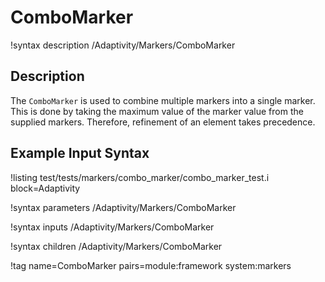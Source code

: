 # ComboMarker

!syntax description /Adaptivity/Markers/ComboMarker

## Description

The `ComboMarker` is used to combine multiple markers into a single marker. This is done by
taking the maximum value of the marker value from the supplied markers. Therefore, refinement
of an element takes precedence.

## Example Input Syntax

!listing test/tests/markers/combo_marker/combo_marker_test.i block=Adaptivity

!syntax parameters /Adaptivity/Markers/ComboMarker

!syntax inputs /Adaptivity/Markers/ComboMarker

!syntax children /Adaptivity/Markers/ComboMarker

!tag name=ComboMarker pairs=module:framework system:markers
